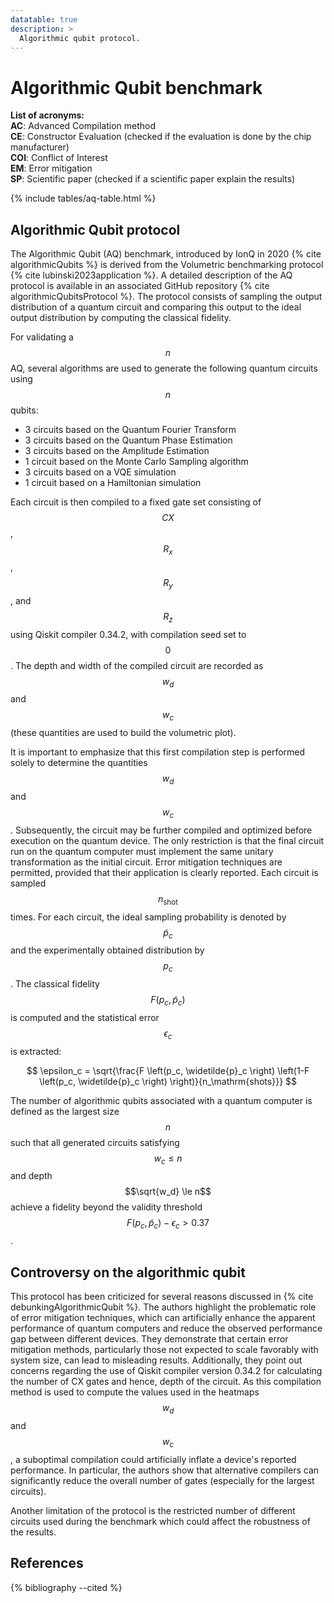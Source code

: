 ```yaml
---
datatable: true
description: >
  Algorithmic qubit protocol.
---
```


# Algorithmic Qubit benchmark

**List of acronyms:**  
**AC**: Advanced Compilation method  
**CE**: Constructor Evaluation (checked if the evaluation is done by the chip manufacturer)  
**COI**: Conflict of Interest  
**EM**: Error mitigation  
**SP**: Scientific paper (checked if a scientific paper explain the results)  

{% include tables/aq-table.html %}
<script type="text/javascript">
    $(document).ready(function() {
      $('.aq-table').DataTable(
        {
          "pageLength": 100,
          "drawCallback": function(settings){ 
            MathJax.Hub.Queue(["Typeset", MathJax.Hub]); 
          }
        } 
      );
    });
</script>


## Algorithmic Qubit protocol
The Algorithmic Qubit (AQ) benchmark, introduced by IonQ in 2020 {% cite algorithmicQubits %} is derived from the Volumetric benchmarking protocol {% cite lubinski2023application %}. A detailed description of the AQ protocol is available in an associated GitHub repository {% cite algorithmicQubitsProtocol %}. The protocol consists of sampling the output distribution of a quantum circuit and comparing this output to the ideal output distribution by computing the classical fidelity.

For validating a $$n$$ AQ, several algorithms are used to generate the following quantum circuits using $$n$$ qubits:
- 3 circuits based on the Quantum Fourier Transform
- 3 circuits based on the Quantum Phase Estimation
- 3 circuits based on the Amplitude Estimation
- 1 circuit based on the Monte Carlo Sampling algorithm
- 3 circuits based on a VQE simulation
- 1 circuit based on a Hamiltonian simulation

Each circuit is then compiled to a fixed gate set consisting of $$CX$$, $$R_x$$, $$R_y$$, and $$R_z$$ using Qiskit compiler 0.34.2, with compilation seed set to $$0$$. The depth and width of the compiled circuit are recorded as $$w_d$$ and $$w_c$$ (these quantities are used to build the volumetric plot).

It is important to emphasize that this first compilation step is performed solely to determine the quantities $$w_d$$ and $$w_c$$. Subsequently, the circuit may be further compiled and optimized before execution on the quantum device. The only restriction is that the final circuit run on the quantum computer must implement the same unitary transformation as the initial circuit. Error mitigation techniques are permitted, provided that their application is clearly reported. Each circuit is sampled $$n_\mathrm{shot}$$ times. For each circuit, the ideal sampling probability is denoted by $$\widetilde{p}_c$$ and the experimentally obtained distribution by $$p_c$$. The classical fidelity $$F(p_c, \widetilde{p}_c)$$ is computed and the statistical error $$\epsilon_c$$ is extracted:  
<!-- Link to the fidelity -->

$$ \epsilon_c = \sqrt{\frac{F \left(p_c, \widetilde{p}_c \right) \left(1-F \left(p_c, \widetilde{p}_c \right) \right)}{n_\mathrm{shots}}} $$

The number of algorithmic qubits associated with a quantum computer is defined as the largest size $$n$$ such that all generated circuits satisfying $$w_c \le n$$ and depth $$\sqrt{w_d} \le n$$ achieve a fidelity beyond the validity threshold $$F(p_c, \widetilde{p}_c) - \epsilon_c > 0.37$$.

<!-- Ajouter des plots concernant l'algorithmic qubit-->

## Controversy on the algorithmic qubit

This protocol has been criticized for several reasons discussed in {% cite debunkingAlgorithmicQubit %}. The authors highlight the problematic role of error mitigation techniques, which can artificially enhance the apparent performance of quantum computers and reduce the observed performance gap between different devices. They demonstrate that certain error mitigation methods, particularly those not expected to scale favorably with system size, can lead to misleading results. Additionally, they point out concerns regarding the use of Qiskit compiler version 0.34.2 for calculating the number of CX gates and hence, depth of the circuit. As this compilation method is used to compute the values used in the heatmaps $$w_d$$ and $$w_c$$, a suboptimal compilation could artificially inflate a device's reported performance. In particular, the authors show that alternative compilers can significantly reduce the overall number of gates (especially for the largest circuits).  

Another limitation of the protocol is the restricted number of different circuits used during the benchmark which could affect the robustness of the results.

## References

{% bibliography --cited %}
